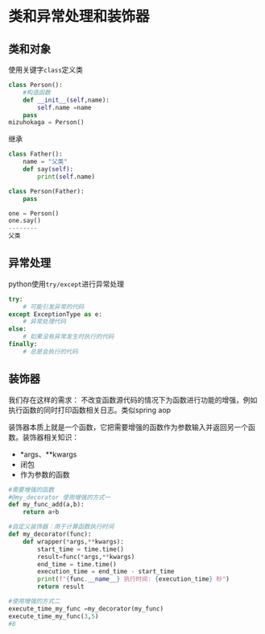 # 类和异常处理和装饰器
## 类和对象
使用关键字`class`定义类
```python
class Person():
    #构造函数
    def __init__(self,name):
        self.name =name
    pass
mizuhokaga = Person()
```

继承
```python
class Father():
    name = "父类"
    def say(self):
        print(self.name)

class Person(Father):
    pass

one = Person()
one.say()
--------
父类
```
## 异常处理
python使用`try/except`进行异常处理
```python
try:
    # 可能引发异常的代码
except ExceptionType as e:
    # 异常处理代码
else:
    # 如果没有异常发生时执行的代码
finally:
    # 总是会执行的代码
```

## 装饰器
我们存在这样的需求：
不改变函数源代码的情况下为函数进行功能的增强，例如执行函数的同时打印函数相关日志。类似spring aop

装饰器本质上就是一个函数，它把需要增强的函数作为参数输入并返回另一个函数。装饰器相关知识：
- *args、**kwargs
- 闭包
- 作为参数的函数

```python
#需要增强的函数
#@my_decorator 使用增强的方式一
def my_func_add(a,b):
    return a+b

#自定义装饰器：用于计算函数执行时间
def my_decorator(func):
    def wrapper(*args,**kwargs):
        start_time = time.time()
        result=func(*args,**kwargs)
        end_time = time.time()
        execution_time = end_time - start_time
        print(f"{func.__name__} 执行时间: {execution_time} 秒")
        return result

#使用增强的方式二
execute_time_my_func =my_decorator(my_func)
execute_time_my_func(3,5)
#8
```